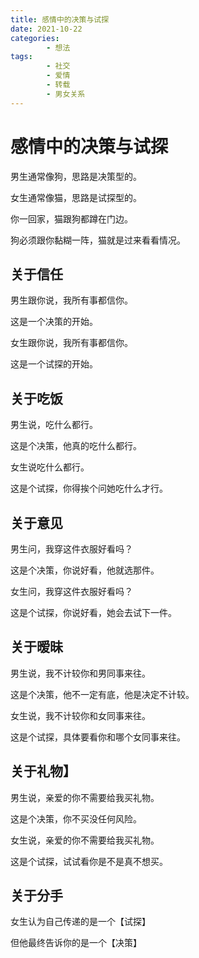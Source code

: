 ```yaml
---
title: 感情中的决策与试探
date: 2021-10-22
categories:
        - 想法
tags:
        - 社交
        - 爱情
        - 转载
        - 男女关系
---
```


# 感情中的决策与试探

男生通常像狗，思路是决策型的。

女生通常像猫，思路是试探型的。

你一回家，猫跟狗都蹲在门边。

狗必须跟你黏糊一阵，猫就是过来看看情况。

## 关于信任

男生跟你说，我所有事都信你。

这是一个决策的开始。

女生跟你说，我所有事都信你。

这是一个试探的开始。

## 关于吃饭

男生说，吃什么都行。

这是个决策，他真的吃什么都行。

女生说吃什么都行。

这是个试探，你得挨个问她吃什么才行。

## 关于意见

男生问，我穿这件衣服好看吗？

这是个决策，你说好看，他就选那件。

女生问，我穿这件衣服好看吗？

这是个试探，你说好看，她会去试下一件。

## 关于暧昧

男生说，我不计较你和男同事来往。

这是个决策，他不一定有底，他是决定不计较。

女生说，我不计较你和女同事来往。

这是个试探，具体要看你和哪个女同事来往。

## 关于礼物】

男生说，亲爱的你不需要给我买礼物。

这是个决策，你不买没任何风险。

女生说，亲爱的你不需要给我买礼物。

这是个试探，试试看你是不是真不想买。

## 关于分手

女生认为自己传递的是一个【试探】

但他最终告诉你的是一个【决策】
